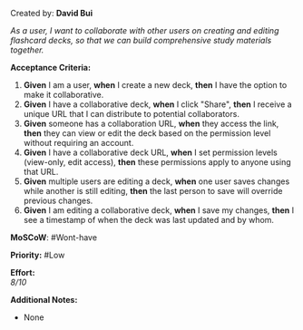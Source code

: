 Created by:  **David Bui**

_As a user, I want to collaborate with other users on creating and editing flashcard decks, so that we can build comprehensive study materials together._

**Acceptance Criteria:**

1. **Given** I am a user, **when** I create a new deck, **then** I have the option to make it collaborative.
2. **Given** I have a collaborative deck, **when** I click "Share", **then** I receive a unique URL that I can distribute to potential collaborators.
3. **Given** someone has a collaboration URL, **when** they access the link, **then** they can view or edit the deck based on the permission level without requiring an account.
4. **Given** I have a collaborative deck URL, **when** I set permission levels (view-only, edit access), **then** these permissions apply to anyone using that URL.
5. **Given** multiple users are editing a deck, **when** one user saves changes while another is still editing, **then** the last person to save will override previous changes.
6. **Given** I am editing a collaborative deck, **when** I save my changes, **then** I see a timestamp of when the deck was last updated and by whom.

**MoSCoW**: #Wont-have 

**Priority:**  #Low 

**Effort:**  
_8/10_

**Additional Notes:**  
- None
